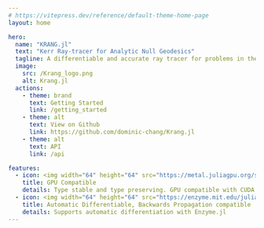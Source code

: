 ```yaml
---
# https://vitepress.dev/reference/default-theme-home-page
layout: home

hero:
  name: "KRANG.jl"
  text: "Kerr Ray-tracer for Analytic Null Geodesics"
  tagline: A differentiable and accurate ray tracer for problems in the Kerr spacetime.
  image:
    src: /Krang_logo.png
    alt: Krang.jl
  actions:
    - theme: brand
      text: Getting Started
      link: /getting_started
    - theme: alt
      text: View on Github
      link: https://github.com/dominic-chang/Krang.jl
    - theme: alt
      text: API 
      link: /api

features:
  - icon: <img width="64" height="64" src="https://metal.juliagpu.org/stable/assets/logo.png" />
    title: GPU Compatible
    details: Type stable and type preserving. GPU compatible with CUDA.jl and Metal.jl.
  - icon: <img width="64" height="64" src="https://enzyme.mit.edu/julia/stable/assets/logo.svg" alt="markdown"/>
    title: Automatic Differentiable, Backwards Propagation compatible
    details: Supports automatic differentiation with Enzyme.jl
---
```



